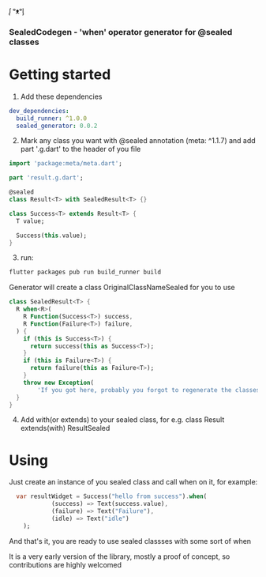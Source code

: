 ᶘ ᵒᴥᵒᶅ 

### SealedCodegen - 'when' operator generator for @sealed classes ###

# Getting started #

1) Add these dependencies
```yaml
dev_dependencies:
  build_runner: ^1.0.0
  sealed_generator: 0.0.2
```

2) Mark any class you want with @sealed annotation (meta: ^1.1.7) and add part '<filename>.g.dart' to the header of you file

```dart
import 'package:meta/meta.dart';

part 'result.g.dart';

@sealed
class Result<T> with SealedResult<T> {}

class Success<T> extends Result<T> {
  T value;

  Success(this.value);
}
```
3) run: 
```bash
flutter packages pub run build_runner build
```
Generator will create a class OriginalClassNameSealed for you to use 

```dart
class SealedResult<T> {
  R when<R>(
    R Function(Success<T>) success,
    R Function(Failure<T>) failure,
  ) {
    if (this is Success<T>) {
      return success(this as Success<T>);
    }
    if (this is Failure<T>) {
      return failure(this as Failure<T>);
    }
    throw new Exception(
        'If you got here, probably you forgot to regenerate the classes? Try running flutter packages pub run build_runner build');
  }
}
```

4) Add with(or extends) to your sealed class, for e.g. class Result extends(with) ResultSealed

# Using #

Just create an instance of you sealed class and call when on it, for example: 

```dart
  var resultWidget = Success("hello from success").when(
            (success) => Text(success.value),
            (failure) => Text("Failure"), 
            (idle) => Text("idle")
    );
```

And that's it, you are ready to use sealed classses with some sort of when 

It is a very early version of the library, mostly a proof of concept, so contributions are highly welcomed
